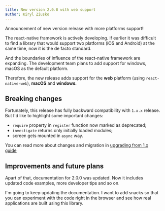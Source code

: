 ```yaml
---
title: New version 2.0.0 with web support
author: Kiryl Ziusko
---
```


Announcement of new version release with more platforms support!

The react-native framework is actively developing. If earlier it was difficult to find a library that would support two platforms (iOS and Android) at the same time, now it is the de facto standard.

And the boundaries of influence of the react-native framework are expanding. The development team plans to add support for windows, macOS as the default platform.

Therefore, the new release adds support for the **web** platform (using `react-native-web`), **macOS** and **windows**.

<!--truncate-->

## Breaking changes

Fortunately, this release has fully backward compatibility with `1.x.x` release. But I'd like to highlight some important changes:

- `require` property in `register` function now marked as deprecated;
- `investigate` returns only initially loaded modules;
- screen gets mounted in `async` way.

You can read more about changes and migration in [upgrading from 1.x guide](./../../../../docs/upgrading-from-1.x)

## Improvements and future plans

Apart of that, documentation for 2.0.0 was updated. Now it includes updated code examples, more developer tips and so on.

I'm going to keep updating the documentation. I want to add snacks so that you can experiment with the code right in the browser and see how real applications are built using this library.